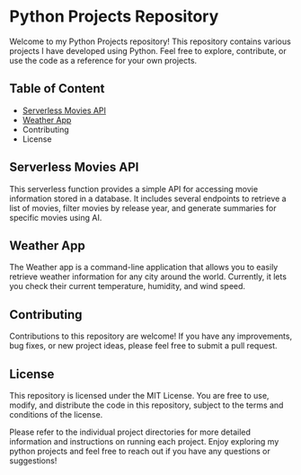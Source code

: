 # Python Projects Repository

Welcome to my Python Projects repository! This repository contains various projects I have developed using Python. Feel free to explore, contribute, or use the code as a reference for your own projects.

## Table of Content

- [Serverless Movies API](#serverless-movies-api)
- [Weather App](#weather-app)
- Contributing
- License

## Serverless Movies API
This serverless function provides a simple API for accessing movie information stored in a database. It includes several endpoints to retrieve a list of movies, filter movies by release year, and generate summaries for specific movies using AI.

## Weather App
The Weather app is a command-line application that allows you to easily retrieve weather information for any city around the world. Currently, it lets you check their current temperature, humidity, and wind speed.

## Contributing

Contributions to this repository are welcome! If you have any improvements, bug fixes, or new project ideas, please feel free to submit a pull request.

## License

This repository is licensed under the MIT License. You are free to use, modify, and distribute the code in this repository, subject to the terms and conditions of the license.

Please refer to the individual project directories for more detailed information and instructions on running each project. Enjoy exploring my python projects and feel free to reach out if you have any questions or suggestions!